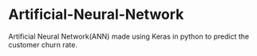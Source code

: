 # Artificial-Neural-Network
Artificial Neural Network(ANN) made using Keras in python to predict the customer churn rate.
